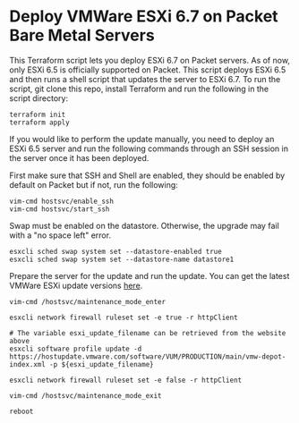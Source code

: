 # Deploy VMWare ESXi 6.7 on Packet Bare Metal Servers
This Terraform script lets you deploy ESXi 6.7 on Packet servers. As of now, only ESXi 6.5 is officially supported on Packet. This script deploys ESXi 6.5 and then runs a shell script that updates the server to ESXi 6.7. To run the script, git clone this repo, install Terraform and run the following in the script directory:

```
terraform init
terraform apply
```

If you would like to perform the update manually, you need to deploy an ESXi 6.5 server and run the following commands through an SSH session in the server once it has been deployed.

First make sure that SSH and Shell are enabled, they should be enabled by default on Packet but if not, run the following:

```
vim-cmd hostsvc/enable_ssh
vim-cmd hostsvc/start_ssh
```

Swap must be enabled on the datastore. Otherwise, the upgrade may fail with a "no space left" error.
```
esxcli sched swap system set --datastore-enabled true
esxcli sched swap system set --datastore-name datastore1
```

Prepare the server for the update and run the update. You can get the latest VMWare ESXi update versions [here](https://esxi-patches.v-front.de/ESXi-6.7.0.html).

```
vim-cmd /hostsvc/maintenance_mode_enter

esxcli network firewall ruleset set -e true -r httpClient

# The variable esxi_update_filename can be retrieved from the website above
esxcli software profile update -d https://hostupdate.vmware.com/software/VUM/PRODUCTION/main/vmw-depot-index.xml -p ${esxi_update_filename}

esxcli network firewall ruleset set -e false -r httpClient

vim-cmd /hostsvc/maintenance_mode_exit

reboot
```
